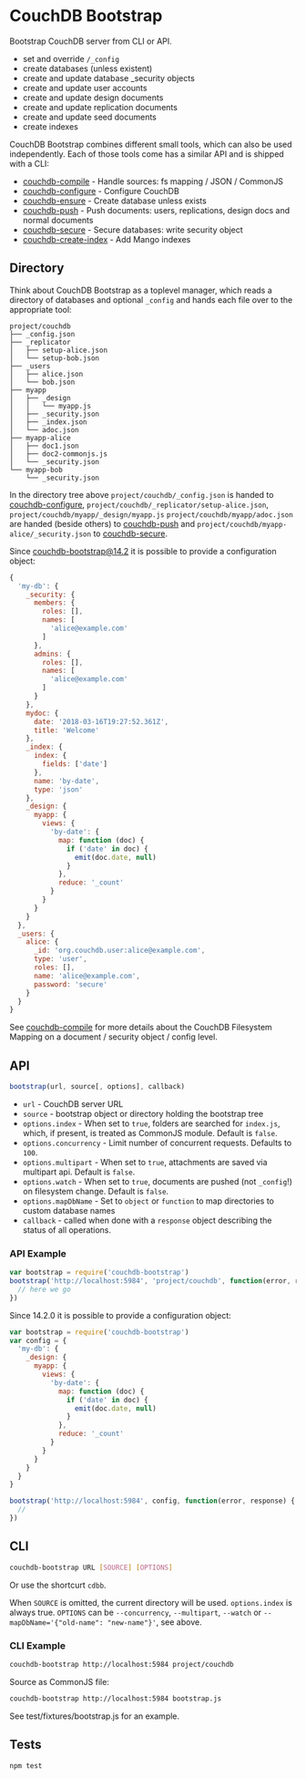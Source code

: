 # CouchDB Bootstrap
Bootstrap CouchDB server from CLI or API.

* set and override `/_config`
* create databases (unless existent)
* create and update database \_security objects
* create and update user accounts
* create and update design documents
* create and update replication documents
* create and update seed documents
* create indexes

CouchDB Bootstrap combines different small tools, which can also be used
independently. Each of those tools come has a similar API and is shipped with a
CLI:
* [couchdb-compile](https://github.com/jo/couchdb-compile) - Handle sources: fs mapping / JSON / CommonJS
* [couchdb-configure](https://github.com/jo/couchdb-configure) - Configure CouchDB
* [couchdb-ensure](https://github.com/jo/couchdb-ensure) - Create database unless exists
* [couchdb-push](https://github.com/jo/couchdb-push) - Push documents: users, replications, design docs and normal documents
* [couchdb-secure](https://github.com/jo/couchdb-secure) - Secure databases: write security object
* [couchdb-create-index](https://github.com/jo/couchdb-create-index) - Add Mango indexes

## Directory

Think about CouchDB Bootstrap as a toplevel manager, which reads a directory of
databases and optional `_config` and hands each file over to the appropriate tool:

```
project/couchdb
├── _config.json
├── _replicator
│   ├── setup-alice.json
│   └── setup-bob.json
├── _users
│   ├── alice.json
│   └── bob.json
├── myapp
│   ├── _design
│   │   └── myapp.js
│   ├── _security.json
│   ├── _index.json
│   └── adoc.json
├── myapp-alice
│   ├── doc1.json
│   ├── doc2-commonjs.js
│   └── _security.json
└── myapp-bob
    └── _security.json
```

In the directory tree above `project/couchdb/_config.json` is handed to
[couchdb-configure](https://github.com/jo/couchdb-configure),
`project/couchdb/_replicator/setup-alice.json`,
`project/couchdb/myapp/_design/myapp.js`
`project/couchdb/myapp/adoc.json` are handed (beside others) to
[couchdb-push](https://github.com/jo/couchdb-push)
and `project/couchdb/myapp-alice/_security.json` to
[couchdb-secure](https://github.com/jo/couchdb-secure).

Since couchdb-bootstrap@14.2 it is possible to provide a configuration object:
```js
{
  'my-db': {
    _security: {
      members: {
        roles: [],
        names: [
          'alice@example.com'
        ]
      },
      admins: {
        roles: [],
        names: [
          'alice@example.com'
        ]
      }
    },
    mydoc: {
      date: '2018-03-16T19:27:52.361Z',
      title: 'Welcome'
    },
    _index: {
      index: {
        fields: ['date']
      },
      name: 'by-date',
      type: 'json'
    },
    _design: {
      myapp: {
        views: {
          'by-date': {
            map: function (doc) {
              if ('date' in doc) {
                emit(doc.date, null)
              }
            },
            reduce: '_count'
          }
        }
      }
    }
  },
  _users: {
    alice: {
      _id: 'org.couchdb.user:alice@example.com',
      type: 'user',
      roles: [],
      name: 'alice@example.com',
      password: 'secure'
    }
  }
}
```

See [couchdb-compile](https://github.com/jo/couchdb-compile) for more details
about the CouchDB Filesystem Mapping on a document / security object / config
level.

## API

```js
bootstrap(url, source[, options], callback)
```

* `url` - CouchDB server URL
* `source` - bootstrap object or directory holding the bootstrap tree
* `options.index` - When set to `true`, folders are searched for `index.js`, which, if present, is treated as CommonJS module. Default is `false`.
* `options.concurrency` - Limit number of concurrent requests. Defaults to `100`.
* `options.multipart` - When set to `true`, attachments are saved via multipart api. Default is `false`.
* `options.watch` - When set to `true`, documents are pushed (not `_config`!) on filesystem change. Default is `false`.
* `options.mapDbName` - Set to `object` or `function` to map directories to custom database names
* `callback` - called when done with a `response` object describing the status of all operations.

### API Example

```js
var bootstrap = require('couchdb-bootstrap')
bootstrap('http://localhost:5984', 'project/couchdb', function(error, response) {
  // here we go
})
```

Since 14.2.0 it is possible to provide a configuration object:

```js
var bootstrap = require('couchdb-bootstrap')
var config = {
  'my-db': {
    _design: {
      myapp: {
        views: {
          'by-date': {
            map: function (doc) {
              if ('date' in doc) {
                emit(doc.date, null)
              }
            },
            reduce: '_count'
          }
        }
      }
    }
  }
}

bootstrap('http://localhost:5984', config, function(error, response) {
  //
})
```


## CLI

```sh
couchdb-bootstrap URL [SOURCE] [OPTIONS]
```

Or use the shortcurt `cdbb`.

When `SOURCE` is omitted, the current directory will be used.
`options.index` is always true.
`OPTIONS` can be `--concurrency`, `--multipart`, `--watch` or `--mapDbName='{"old-name": "new-name"}'`, see above.

### CLI Example

```sh
couchdb-bootstrap http://localhost:5984 project/couchdb
```

Source as CommonJS file:
```sh
couchdb-bootstrap http://localhost:5984 bootstrap.js
```

See test/fixtures/bootstrap.js for an example.

## Tests
```sh
npm test
```
